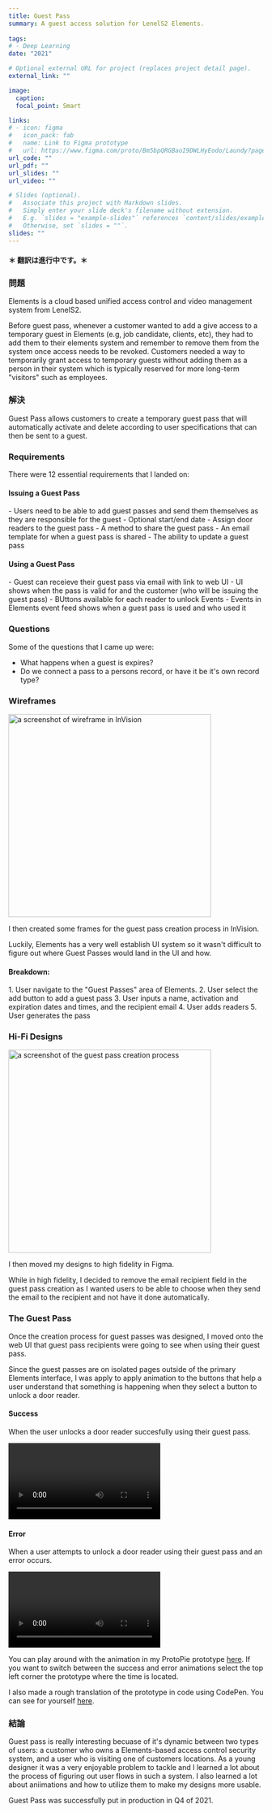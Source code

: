```yaml
---
title: Guest Pass
summary: A guest access solution for LenelS2 Elements.
  
tags:
# - Deep Learning
date: "2021"

# Optional external URL for project (replaces project detail page).
external_link: ""

image:
  caption: 
  focal_point: Smart

links:
# - icon: figma
#   icon_pack: fab
#   name: Link to Figma prototype
#   url: https://www.figma.com/proto/Bm5bpQRGBaoI9DWLHyEodo/Laundy?page-id=1%3A211&node-id=62%3A230&viewport=581%2C569%2C0.28126800060272217&scaling=scale-down
url_code: ""
url_pdf: ""
url_slides: ""
url_video: ""

# Slides (optional).
#   Associate this project with Markdown slides.
#   Simply enter your slide deck's filename without extension.
#   E.g. `slides = "example-slides"` references `content/slides/example-slides.md`.
#   Otherwise, set `slides = ""`.
slides: ""
---
```


<h4>＊ 翻訳は進行中です。＊<h4>

<h3>問題</h3>

Elements is a cloud based unified access control and video management system from LenelS2.

Before guest pass, whenever a customer wanted to add a give access to a temporary guest in Elements (e.g, job candidate, clients, etc), they had to add them to their elements system and remember to remove them from the system once access needs to be revoked. Customers needed a way to temporarily grant access to temporary guests without adding them as a person in their system which is typically reserved for more long-term "visitors" such as employees.

<h3>解決</h3>

Guest Pass allows customers to create a temporary guest pass that will automatically activate and delete according to user specifications that can then be sent to a guest.

<h3>Requirements</h3>

There were 12 essential requirements that I landed on:

<h4>Issuing a Guest Pass</h4>
- Users need to be able to add guest passes and send them themselves as they are responsible for the guest
- Optional start/end date
- Assign door readers to the guest pass
- A method to share the guest pass
- An email template for when a guest pass is shared
- The ability to update a guest pass

<h4>Using a Guest Pass</h4>
- Guest can receieve their guest pass via email with link to web UI
- UI shows when the pass is valid for and the customer (who will be issuing the guest pass)
- BUttons available for each reader to unlock

</h4>Events</h4>
- Events in Elements event feed shows when a guest pass is used and who used it

<h3>Questions</h3>

Some of the questions that I came up were:
- What happens when a guest is expires?
- Do we connect a pass to a persons record, or have it be it's own record type?

<h3>Wireframes</h3>

<img src="/portfolio/GuestPass/invision_screenshot.jpg" width="400" alt="a screenshot of wireframe in InVision">

I then created some frames for the guest pass creation process in InVision.

Luckily, Elements has a very well establish UI system so it wasn't difficult to figure out where Guest Passes would land in the UI and how.

<h4>Breakdown:</h4>
1. User navigate to the "Guest Passes" area of Elements.
2. User select the add button to add a guest pass
3. User inputs a name, activation and expiration dates and times, and the recipient email
4. User adds readers
5. User generates the pass

<h3>Hi-Fi Designs</h3>

<img src="/portfolio/GuestPass/create.png" width="400" alt="a screenshot of the guest pass creation process">

I then moved my designs to high fidelity in Figma.

While in high fidelity, I decided to remove the email recipient field in the guest pass creation as I wanted users to be able to choose when they send the email to the recipient and not have it done automatically.

<h3>The Guest Pass</h3>

Once the creation process for guest passes was designed, I moved onto the web UI that guest pass recipients were going to see when using their guest pass.

Since the guest passes are on isolated pages outside of the primary Elements interface, I was apply to apply animation to the buttons that help a user understand that something is happening when they select a button to unlock a door reader.

<h4>Success</h4>

When the user unlocks a door reader succesfully using their guest pass.

<video controls>
  <source src="/portfolio/GuestPass/open.mp4" type="video/mp4">
</video>

<h4>Error</h4>

When a user attempts to unlock a door reader using their guest pass and an error occurs.

<video controls>
  <source src="/portfolio/GuestPass/error.mp4" type="video/mp4">
</video>

You can play around with the animation in my ProtoPie prototype <a style="text-decoration: underline;" href="https://cloud.protopie.io/p/9964619755">here</a>. If you want to switch between the success and error animations select the top left corner the prototype where the time is located.

I also made a rough translation of the prototype in code using CodePen. You can see for yourself <a style="text-decoration: underline;" href="https://codepen.io/JEScarani/pen/oNWKmxG">here</a>.

<h3>結論</h3>

Guest pass is really interesting becuase of it's dynamic between two types of users: a customer who owns a Elements-based access control security system, and a user who is visiting one of customers locations. As a young designer it was a very enjoyable problem to tackle and I learned a lot about the process of figuring out user flows in such a system. I also learned a lot about aniimations and how to utilize them to make my designs more usable.

Guest Pass was successfully put in production in Q4 of 2021.
